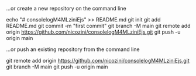 …or create a new repository on the command line

echo "# consolelogM4MLziniEjs" >> README.md
git init
git add README.md
git commit -m "first commit"
git branch -M main
git remote add origin https://github.com/nicozini/consolelogM4MLziniEjs.git
git push -u origin main

…or push an existing repository from the command line

git remote add origin https://github.com/nicozini/consolelogM4MLziniEjs.git
git branch -M main
git push -u origin main